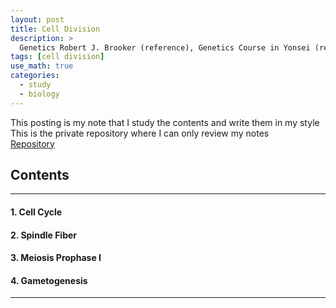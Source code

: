 ```yaml
---
layout: post
title: Cell Division
description: >
  Genetics Robert J. Brooker (reference), Genetics Course in Yonsei (reference), Biology A Global Approach 12th Edition (reference)
tags: [cell division]
use_math: true
categories:
  - study
  - biology
---
```

This posting is my note that I study the contents and write them in my style <br>
This is the private repository where I can only review my notes<br>
[Repository](https://github.com/hyun-jin891/hidden-post-hyunjin891-github-blog/blob/master/_posts/study/biology/2022-09-12-cell-division.md)

## Contents
------
#### 1. Cell Cycle
#### 2. Spindle Fiber
#### 3. Meiosis Prophase I
#### 4. Gametogenesis
-----
